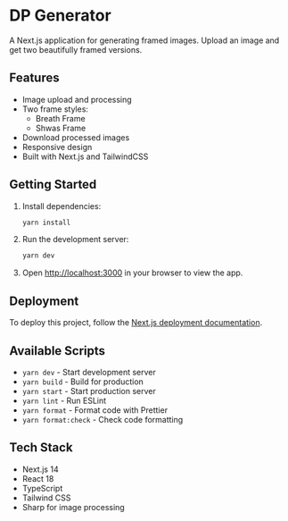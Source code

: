 # DP Generator

A Next.js application for generating framed images. Upload an image and get two beautifully framed versions.

## Features

- Image upload and processing
- Two frame styles:
  - Breath Frame
  - Shwas Frame
- Download processed images
- Responsive design
- Built with Next.js and TailwindCSS

## Getting Started

1. Install dependencies:

   ```bash
   yarn install
   ```

2. Run the development server:

   ```bash
   yarn dev
   ```

3. Open [http://localhost:3000](http://localhost:3000) in your browser to view the app.

## Deployment

To deploy this project, follow the [Next.js deployment documentation](https://nextjs.org/docs/deployment).

## Available Scripts

- `yarn dev` - Start development server
- `yarn build` - Build for production
- `yarn start` - Start production server
- `yarn lint` - Run ESLint
- `yarn format` - Format code with Prettier
- `yarn format:check` - Check code formatting

## Tech Stack

- Next.js 14
- React 18
- TypeScript
- Tailwind CSS
- Sharp for image processing
